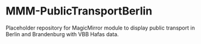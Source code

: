 # MMM-PublicTransportBerlin
Placeholder repository for MagicMirror module to display public transport in Berlin and Brandenburg with VBB Hafas data.
